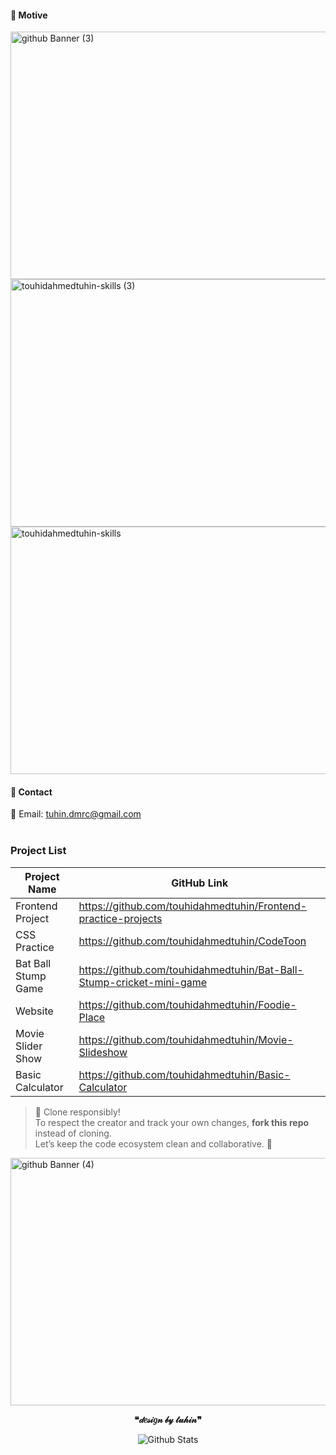 ####  🎯 Motive

<img width="1584" height="396" alt="github Banner (3)" src="https://github.com/user-attachments/assets/19fa6e3a-3b18-4315-b43a-2b44ad203861" />


<!-- #### 💻 Skills -->


<img width="1584" height="396" alt="touhidahmedtuhin-skills (3)" src="https://github.com/user-attachments/assets/547bd366-2b34-4d55-a76d-4a47f2894cbf" />


<!--<img src="https://skillicons.dev/icons?i=bash,js,css,html,react,tailwind,bootstrap,figma,git,github" /> -->


<!-- #### 🔨 Workspace

<img src="https://skillicons.dev/icons?i=idea,vscode" /> -->

<img width="1584" height="396" alt="touhidahmedtuhin-skills" src="https://github.com/user-attachments/assets/27b1aefc-87b1-405a-949a-2e2850b601b7" />

#### 👤 Contact

<div style="margin-bottom: 0;">
📨 Email: <a href="tuhin.dmrc@gmail.com">tuhin.dmrc@gmail.com</a>
</div> </br>

### Project List
| Project Name          | GitHub Link                          |
|-----------------------|--------------------------------------|
| Frontend Project      | https://github.com/touhidahmedtuhin/Frontend-practice-projects  |
| CSS Practice      | https://github.com/touhidahmedtuhin/CodeToon  |
| Bat Ball Stump Game      | https://github.com/touhidahmedtuhin/Bat-Ball-Stump-cricket-mini-game   |
| Website      | https://github.com/touhidahmedtuhin/Foodie-Place   |
| Movie Slider Show      | https://github.com/touhidahmedtuhin/Movie-Slideshow   |
| Basic Calculator   | https://github.com/touhidahmedtuhin/Basic-Calculator  |


> 🚀 Clone responsibly!  
> To respect the creator and track your own changes, **fork this repo** instead of cloning.  
> Let’s keep the code ecosystem clean and collaborative. 🌱


<img width="1584" height="396" alt="github Banner (4)" src="https://github.com/user-attachments/assets/34e2a2a5-b646-46aa-8fda-66cbcc8938f6" />
<p align="center" color='#e9007d' ><strong>❝𝒹𝑒𝓈𝒾𝑔𝓃 𝒷𝓎 𝓉𝓊𝒽𝒾𝓃❞</strong></p>
<p align="center">
        <img src="https://raw.githubusercontent.com/mayhemantt/mayhemantt/Update/svg/Bottom.svg" alt="Github Stats" />
</p>


